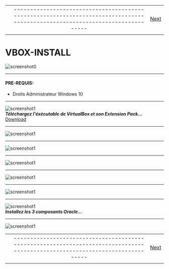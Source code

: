 
|             |             |               |
| :---        |    :----:   |          ---: |
|     |-----------------------------------------------------------------------------------------------------------------------------| [Next](02-vbox-config.md)   |
|             |             |               |

# VBOX-INSTALL
![screenshot0](IMG/vbox-logo.png)  
___  

#### PRE-REQUIS:
- Droits Administrateur Windows 10  
___  

![screenshot1](IMG/01-vbox-install/00.png)  
***Téléchargez l'éxécutable de VirtualBox et son Extension Pack...***
[Download](https://www.virtualbox.org/wiki/Downloads)  
___  
![screenshot1](IMG/01-vbox-install/01.png)  
___  
![screenshot1](IMG/01-vbox-install/02.png)  
___  
![screenshot1](IMG/01-vbox-install/03.png)  
___  
![screenshot1](IMG/01-vbox-install/04.png)  
___  
![screenshot1](IMG/01-vbox-install/05.png)  
___  
![screenshot1](IMG/01-vbox-install/06.png)  
***Installez les 3 composants Oracle...***  
___  
![screenshot1](IMG/01-vbox-install/07.png)  

|             |             |               |
| :---        |    :----:   |          ---: |
|     |-----------------------------------------------------------------------------------------------------------------------------| [Next](02-vbox-config.md)   |
|             |             |               |